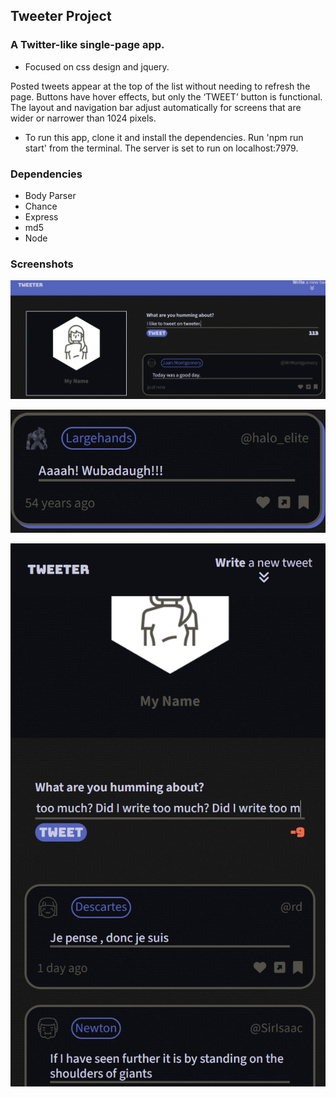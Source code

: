 ## Tweeter Project
### A Twitter-like single-page app.

- Focused on css design and jquery.
 
Posted tweets appear at the top of the list without needing to refresh the page. Buttons have hover effects, but only the ‘TWEET’ button is functional. The layout and navigation bar adjust automatically for screens that are wider or narrower than 1024 pixels.

- To run this app, clone it and install the dependencies. Run 'npm run start' from the terminal. The server is set to run on localhost:7979.

### Dependencies
- Body Parser
- Chance
- Express
- md5
- Node

### Screenshots
!["Landscape Mode"](https://github.com/jon-jh/tweeter/blob/master/docs/landscape-mode.png?raw=true)

!["Hover Effect"](https://github.com/jon-jh/tweeter/blob/master/docs/hover-effect.png?raw=true)

!["Horizontal Mode"](https://github.com/jon-jh/tweeter/blob/master/docs/horizontal-mode.png?raw=true)
